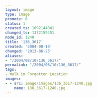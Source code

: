 ```yaml
---
layout: image
type: image
promote: 0
status: 1
created_ts: 1092144041
changed_ts: 1372159451
node_id: 1240
title: '136_3617'
created: '2004-08-10'
changed: '2013-06-25'
aliases:
- "/2004/08/10/136_3617/"
permalink: "/2004/08/10/136_3617/"
tags:
- Walk in Forgotten Location
images:
- - src: image/images/136_3617-1240.jpg
    name: 136_3617-1240.jpg
---
```


